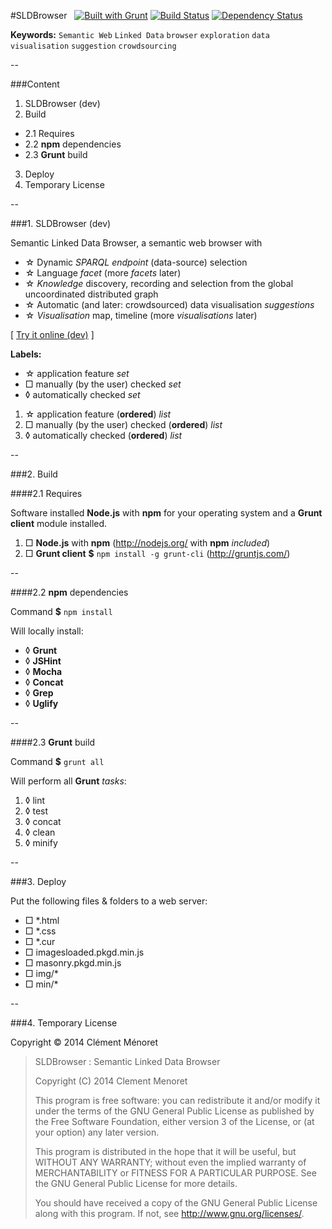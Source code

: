 #SLDBrowser &nbsp; [![Built with Grunt](https://cdn.gruntjs.com/builtwith.png)](http://gruntjs.com/) [![Build Status](https://travis-ci.org/clemeno/SLDBrowser.svg?branch=dev)](https://travis-ci.org/clemeno/SLDBrowser) [![Dependency Status](https://gemnasium.com/clemeno/SLDBrowser.svg)](https://gemnasium.com/clemeno/SLDBrowser#development-dependencies)

**Keywords:** `Semantic Web` `Linked Data` `browser` `exploration` `data visualisation` `suggestion` `crowdsourcing`

--

###Content
1. SLDBrowser (dev)
2. Build
 - 2.1 Requires
 - 2.2 **npm** dependencies
 - 2.3 **Grunt** build
3. Deploy
4. Temporary License

--

###1. SLDBrowser (dev)

Semantic Linked Data Browser, a semantic web browser with
- ☆ Dynamic *SPARQL endpoint* (data-source) selection
- ☆ Language *facet* (more *facets* later)
- ☆ *Knowledge* discovery, recording and selection from the global uncoordinated distributed graph
- ☆ Automatic (and later: crowdsourced) data visualisation *suggestions*
- ☆ *Visualisation* map, timeline (more *visualisations* later)

\[ [Try it online (dev)](http://pirmil.eu/) \]

**Labels:**
<ul>
 <li>☆ application feature <em>set</em></li>
 <li>□ manually (by the user) checked <em>set</em></li>
 <li>◊ automatically checked <em>set</em></li>
</ul>
<ol>
 <li>☆ application feature (<strong>ordered</strong>) <em>list</em></li>
 <li>□ manually (by the user) checked (<strong>ordered</strong>) <em>list</em></li>
 <li>◊ automatically checked (<strong>ordered</strong>) <em>list</em></li>
</ol>

--

###2. Build

####2.1 Requires

Software installed **Node.js** with **npm** for your operating system and a **Grunt client** module installed.
 1. □ **Node.js** with **npm** (http://nodejs.org/ with **npm** *included*)
 2. □ **Grunt client** **$** `npm install -g grunt-cli` (http://gruntjs.com/)

--

####2.2 **npm** dependencies

Command **$** `npm install`

Will locally install:
- ◊ **Grunt**
- ◊ **JSHint**
- ◊ **Mocha**
- ◊ **Concat**
- ◊ **Grep**
- ◊ **Uglify**

--

####2.3 **Grunt** build

Command **$** `grunt all`

Will perform all **Grunt** *tasks*:
 1. ◊ lint
 2. ◊ test
 3. ◊ concat
 4. ◊ clean
 5. ◊ minify

--

###3. Deploy

Put the following files &amp; folders to a web server:
- □ *.html
- □ *.css
- □ *.cur
- □ imagesloaded.pkgd.min.js
- □ masonry.pkgd.min.js
- □ img/*
- □ min/*

--

###4. Temporary License

Copyright © 2014 Clément Ménoret

>	SLDBrowser : Semantic Linked Data Browser
>
>	Copyright (C) 2014  Clement Menoret
>
>	This program is free software: you can redistribute it and/or modify
>	it under the terms of the GNU General Public License as published by
>	the Free Software Foundation, either version 3 of the License, or
>	(at your option) any later version.
>
>	This program is distributed in the hope that it will be useful,
>	but WITHOUT ANY WARRANTY; without even the implied warranty of
>	MERCHANTABILITY or FITNESS FOR A PARTICULAR PURPOSE.  See the
>	GNU General Public License for more details.
>
>	You should have received a copy of the GNU General Public License
>	along with this program.  If not, see <http://www.gnu.org/licenses/>.
